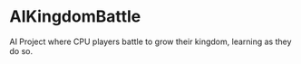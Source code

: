 # AIKingdomBattle
AI Project where CPU players battle to grow their kingdom, learning as they do so.

